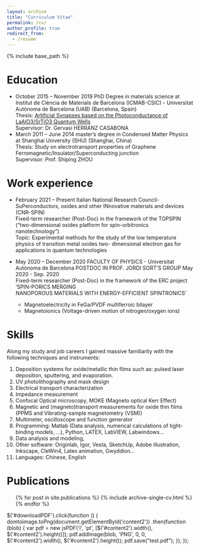 ```yaml
---
layout: archive
title: "Curriculum Vitae"
permalink: /cv/
author_profile: true
redirect_from:
  - /resume
---
```


{% include base_path %}



Education
======
* October 2015 – November 2019 PhD Degree in materials science at Institut de Ciència de Materials de Barcelona (ICMAB-CSIC) - Universitat Autònoma de Barcelona (UAB) (Barcelona, Spain)
<br/>Thesis: [Artificial Synapses based on the Photoconductance of LaAlO3/SrTiO3 Quantum Wells](https://dialnet.unirioja.es/servlet/dctes?codigo=270736)
<br/>Supervisor: Dr. Gervasi HERRANZ CASABONA
* March 2011 – June 2014 master’s degree in Condensed Matter Physics at Shanghai University (SHU) (Shanghai, China)
<br/>Thesis: Study on electrotransport properties of Graphene Ferromagnetic/Insulator/Superconducting junction
<br/>Supervisor: Prof. Shiping ZHOU

Work experience
======
* February 2021 – Present Italian National Research Council- SuPerconductors, oxides and other INnovative materials and devices (CNR-SPIN)
<br/>Fixed-term researcher (Post-Doc) in the framework of the TOPSPIN (“two-dimensional oxides platform for spin-orbitronics nanotechnology”)
<br/>Topic: Experimental methods for the study of the low temperature physics of transition metal oxides two- dimensional electron gas for applications in quantum technologies

* May 2020 – December 2020 FACULTY OF PHYSICS - Universitat Autònoma de Barcelona
POSTDOC IN PROF. JORDI SORT’S GROUP May 2020 - Sep. 2020
<br/>Fixed-term researcher (Post-Doc) in the framework of the ERC project ‘SPIN-PORICS MERGING
<br/>NANOPOROUS MATERIALS WITH ENERGY-EFFICIENT SPINTRONICS’
  * Magnetoelectricity in FeGa/PVDF multiferroic bilayer
  * Magnetoionics (Voltage-driven motion of nitrogen/oxygen ions)


Skills
======
Along my study and job careers I gained massive familiarity with the following techniques and instruments:
1. Deposition systems for oxide/metallic thin films such as: pulsed laser deposition, sputtering, and evaporation.
2. UV photolithography and mask design
3. Electrical transport characterization
4. Impedance measurement
5. Confocal Optical microscopy, MOKE (Magneto optical Kerr Effect)
6. Magnetic and (magneto)transport measurements for oxide thin films (PPMS and Vibrating-sample magnetometry (VSM))
7. Multimeter, oscilloscope and function generator
8. Programming:
Matlab (Data analysis, numerical calculations of tight-binding models, ...), Python, LATEX, LabVIEW, Labwindows…
9. Data analysis and modeling,
10. Other software: Originlab, Igor, Vesta, SketchUp, Adobe illustration, Inkscape, CleWin4, Latex animation, Gwyddion...
11. Languages: Chinese, English


Publications
======
  <ul>{% for post in site.publications %}
    {% include archive-single-cv.html %}
  {% endfor %}</ul>

<!-- Talks
======
  <ul>{% for post in site.talks %}
    {% include archive-single-talk-cv.html %}
  {% endfor %}</ul>

Learning
======
  <ul>{% for post in site.learning %}
    {% include archive-single-cv.html %}
  {% endfor %}</ul>

Service and leadership
======
* Currently signed in to 43 different slack teams -->

<!-- <div id="content">
     <h3>Hello, this is a H3 tag</h3>

    #<p>a pararaph</p>
</div> -->
$('#downloadPDF').click(function () {
    domtoimage.toPng(document.getElementById('content2'))
      .then(function (blob) {
          var pdf = new jsPDF('l', 'pt', [$('#content2').width(), $('#content2').height()]);
          pdf.addImage(blob, 'PNG', 0, 0, $('#content2').width(), $('#content2').height());
          pdf.save("test.pdf");
      });
});

